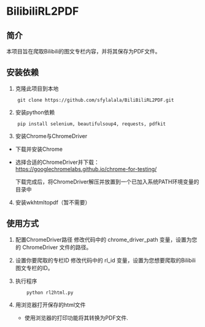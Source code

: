 # BilibiliRL2PDF

## 简介
本项目旨在爬取Bilibili的图文专栏内容，并将其保存为PDF文件。

## 安装依赖

1. 克隆此项目到本地
```
    git clone https://github.com/sfylalala/BiliBiliRL2PDF.git
```

2. 安装python依赖
```
    pip install selenium, beautifulsoup4, requests, pdfkit
```
3. 安装Chrome与ChromeDriver
+ 下载并安装Chrome
+ 选择合适的ChromeDriver并下载：https://googlechromelabs.github.io/chrome-for-testing/

    下载完成后，将ChromeDriver解压并放置到一个已加入系统PATH环境变量的目录中

4. 安装wkhtmltopdf（暂不需要）

## 使用方式
1. 配置ChromeDriver路径
    修改代码中的 chrome_driver_path 变量，设置为您的 ChromeDriver 文件的路径。
   
2. 设置你要爬取的专栏ID
    修改代码中的 rl_id 变量，设置为您想要爬取的Bilibili图文专栏的ID。
   
3. 执行程序
    ```
        python rl2html.py
    ```
    
4. 用浏览器打开保存的html文件
    + 使用浏览器的打印功能将其转换为PDF文件.

